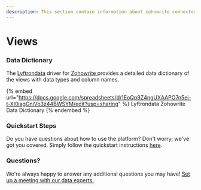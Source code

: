 ```yaml
---
description: This section contain information about zohowrite connector views information
---
```


# Views

### Data Dictionary

The [Lyftrondata](https://www.lyftrondata.com/) driver for [Zohowrite](https://www.lyftrondata.com/integration/Zohowrite/)[ ](https://www.lyftrondata.com/integration/zohowrite/)provides a detailed data dictionary of the views with data types and column names.

{% embed url="https://docs.google.com/spreadsheets/d/1EoQp9Z4ngUXAAPO7n5ei-t-Xl0iagGniVo3z44BWSYM/edit?usp=sharing" %}
Lyftrondata Zohowrite Data Dictionary
{% endembed %}

### Quickstart Steps

Do you have questions about how to use the platform? Don't worry; we've got you covered. Simply follow the quickstart instructions [here](../../../../quickstart-steps.md).

### Questions? <a href="#questions" id="questions"></a>

We're always happy to answer any additional questions you may have! [Set up a meeting with our data experts.](https://www.lyftrondata.com/book-a-meeting/)


